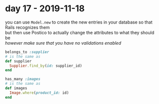 # day 17 - 2019-11-18

you can use `Model.new` to create the new entries in your database so that Rails recognizes them  
but then use Postico to actually change the attributes to what they should be  
*however make sure that you have no validations enabled*  

```ruby
belongs_to :supplier
# is the same as
def supplier
  Supplier.find_by(id: supplier_id)
end 

has_many :images
# is the same as
def images
  Image.where(product_id: id)
end
```